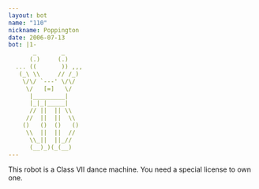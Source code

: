```yaml
---
layout: bot
name: "110"
nickname: Poppington
date: 2006-07-13
bot: |1-
       _       _     
      (.)     (.)    
  ... ((       )) ,,,
   (_\ \\     // /_) 
    \/\/ `---' \/\/  
     \/   [=]   \/   
      |_________|    
      |_|_|_____|    
      // ||  || \\   
     //  ||  ||  \\  
    ()   ()  ()   () 
     \\  ||  ||  //  
      \\_||  ||_//   
      (__)_)(_(__)   
---
```

This robot is a Class VII dance machine.  You need a special license to own one.